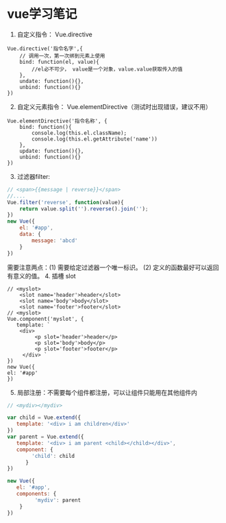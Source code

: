 # vue学习笔记

1. 自定义指令： Vue.directive
```vue
Vue.directive('指令名字',{
	// 调用一次，第一次绑到元素上使用
    bind: function(el, value){
        //el必不可少， value是一个对象，value.value获取传入的值
    },
    undate: function(){},
    unbind: function(){}
})
```
2. 自定义元素指令： Vue.elementDirective（测试时出现错误，建议不用）
```vue
Vue.elementDirective('指令名称', {
    bind: function(){
        console.log(this.el.className);
        console.log(this.el.getAttribute('name'))
    },
    update: function(){},
    unbind: function(){}
})
```
3. 过滤器filter:
```javascript
// <span>{{message | reverse}}</span>
//....
Vue.filter('reverse', function(value){
    return value.split('').reverse().join('');
})
new Vue({
    el: '#app',
    data: {
    	message: 'abcd'
    }
})
```
需要注意两点：(1) 需要给定过滤器一个唯一标识。 (2) 定义的函数最好可以返回有意义的值。
4. 插槽 slot
```javascrip
// <myslot>
   	<slot name='header'>header</slot>
	<slot name='body'>body</slot>
	<slot name='footer'>footer</slot>
// <myslot>
Vue.component('myslot', {
   template: `
   	<div>
	     <p slot='header'>header</p>
	     <p slot='body'>body</p>
	     <p slot='footer'>footer</p>
	 </div> `
})
new Vue({
el: '#app'
})
```
5. 局部注册：不需要每个组件都注册，可以让组件只能用在其他组件内
```javascript
// <mydiv></mydiv>

var child = Vue.extend({
   template: '<div> i am children</div>'
})
var parent = Vue.extend({
   template: '<div> i am parent <child></child></div>',
   component: {
        'child': child
      }
})

new Vue({
   el: '#app',
   components: {
         'mydiv': parent
    }
})
```

	

